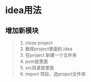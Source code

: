 # idea用法

## 增加新模块

> 1. close project
> 2. 删除project里面的.idea
> 3. 在project 新建一个文件夹
> 4. pom放里面
> 5. src目录放里面
> 6. import 项目，选project文件夹
